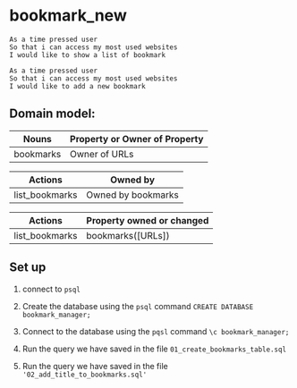 # bookmark_new

```
As a time pressed user
So that i can access my most used websites
I would like to show a list of bookmark
```

``` 
As a time pressed user
So that i can access my most used websites
I would like to add a new bookmark
```

## Domain model:

Nouns  | Property or Owner of Property
------------- | -------------
bookmarks  |  Owner of URLs

Actions  | Owned by
------------- | -------------
list_bookmarks  |  Owned by bookmarks

Actions  | Property owned or changed
------------- | -------------
list_bookmarks  |  bookmarks([URLs])

## Set up

1. connect to `psql`

2. Create the database using the `psql` command `CREATE DATABASE bookmark_manager;`

3. Connect to the database using the `pqsl` command `\c bookmark_manager;`

4. Run the query we have saved in the file `01_create_bookmarks_table.sql`

5. Run the query we have saved in the file      ``` '02_add_title_to_bookmarks.sql' ```

